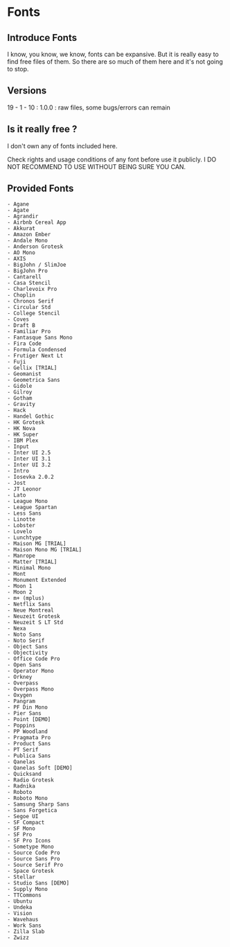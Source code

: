 # Fonts

## Introduce Fonts

I know, you know, we know, fonts can be expansive. But it is really easy to find free files of them. So there are so much of them here and it's not going to stop.




## Versions

19 - 1 - 10 : 1.0.0 : raw files, some bugs/errors can remain




## Is it really free ?

I don't own any of fonts included here.


Check rights and usage conditions of any font before use it publicly. I DO NOT RECOMMEND TO USE WITHOUT BEING SURE YOU CAN.


## Provided Fonts
    - Agane
    - Agate
    - Agrandir
    - Airbnb Cereal App
    - Akkurat
    - Amazon Ember
    - Andale Mono
    - Anderson Grotesk
    - AO Mono
    - AXIS
    - BigJohn / SlimJoe
    - BigJohn Pro
    - Cantarell
    - Casa Stencil
    - Charlevoix Pro
    - Choplin
    - Chronos Serif
    - Circular Std
    - College Stencil
    - Coves
    - Draft B
    - Familiar Pro
    - Fantasque Sans Mono
    - Fira Code
    - Formula Condensed
    - Frutiger Next Lt
    - Fuji
    - Gellix [TRIAL]
    - Geomanist
    - Geometrica Sans
    - Gidole
    - Gilroy
    - Gotham
    - Gravity
    - Hack
    - Handel Gothic
    - HK Grotesk
    - HK Nova
    - HK Super
    - IBM Plex
    - Input
    - Inter UI 2.5
    - Inter UI 3.1
    - Inter UI 3.2
    - Intro
    - Iosevka 2.0.2
    - Jost
    - JT Leonor
    - Lato
    - League Mono
    - League Spartan
    - Less Sans
    - Linotte
    - Lobster
    - Lovelo
    - Lunchtype
    - Maison MG [TRIAL]
    - Maison Mono MG [TRIAL]
    - Manrope
    - Matter [TRIAL]
    - Minimal Mono
    - Mont
    - Monument Extended
    - Moon 1
    - Moon 2
    - m+ (mplus)
    - Netflix Sans
    - Neue Montreal
    - Neuzeit Grotesk
    - Neuzeit S LT Std
    - Nexa
    - Noto Sans
    - Noto Serif
    - Object Sans
    - Objectivity
    - Office Code Pro
    - Open Sans
    - Operator Mono
    - Orkney
    - Overpass
    - Overpass Mono
    - Oxygen
    - Pangram
    - PF Din Mono
    - Pier Sans
    - Point [DEMO]
    - Poppins
    - PP Woodland
    - Pragmata Pro
    - Product Sans
    - PT Serif
    - Publica Sans
    - Qanelas
    - Qanelas Soft [DEMO]
    - Quicksand
    - Radio Grotesk
    - Radnika
    - Roboto
    - Roboto Mono
    - Samsung Sharp Sans
    - Sans Forgetica
    - Segoe UI
    - SF Compact
    - SF Mono
    - SF Pro
    - SF Pro Icons
    - Sometype Mono
    - Source Code Pro
    - Source Sans Pro
    - Source Serif Pro
    - Space Grotesk
    - Stellar
    - Studio Sans [DEMO]
    - Supply Mono
    - TTCommons
    - Ubuntu
    - Undeka
    - Vision
    - Wavehaus
    - Work Sans
    - Zilla Slab
    - Zwizz
